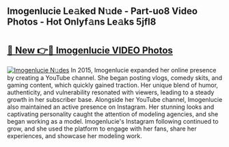 ## Imogenlucie Le𝚊ked N𝚞de - Part-uo8 Video Photos - Hot Onlyf𝚊ns Le𝚊ks 5jfl8

# <h2><a href="http://ab14096.deff.icu/?id=Imogenlucie">🔗 New 👉🔴 Imogenlucie VIDEO Photos</a></h2>

[![Imogenlucie N𝚞des](https://i.imgur.com/rIISA9y.gif)](http://ab14096.deff.icu/?id=Imogenlucie)
In 2015, Imogenlucie expanded her online presence by creating a YouTube channel. She began posting vlogs, comedy skits, and gaming content, which quickly gained traction. Her unique blend of humor, authenticity, and vulnerability resonated with viewers, leading to a steady growth in her subscriber base. Alongside her YouTube channel, Imogenlucie also maintained an active presence on Instagram. Her stunning looks and captivating personality caught the attention of modeling agencies, and she began working as a model. Imogenlucie's Instagram following continued to grow, and she used the platform to engage with her fans, share her experiences, and showcase her modeling work.

